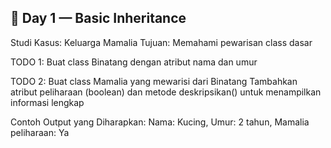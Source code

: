 ## 🎯 Day 1 — Basic Inheritance

Studi Kasus: Keluarga Mamalia
Tujuan: Memahami pewarisan class dasar

TODO 1: Buat class Binatang dengan atribut nama dan umur

TODO 2: Buat class Mamalia yang mewarisi dari Binatang
        Tambahkan atribut peliharaan (boolean)
        dan metode deskripsikan() untuk menampilkan informasi lengkap

Contoh Output yang Diharapkan:
Nama: Kucing, Umur: 2 tahun, Mamalia peliharaan: Ya